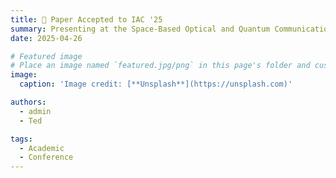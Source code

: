 ```yaml
---
title: 🎉 Paper Accepted to IAC '25
summary: Presenting at the Space-Based Optical and Quantum Communications Session.
date: 2025-04-26

# Featured image
# Place an image named `featured.jpg/png` in this page's folder and customize its options here.
image:
  caption: 'Image credit: [**Unsplash**](https://unsplash.com)'

authors:
  - admin
  - Ted

tags:
  - Academic
  - Conference
---
```



